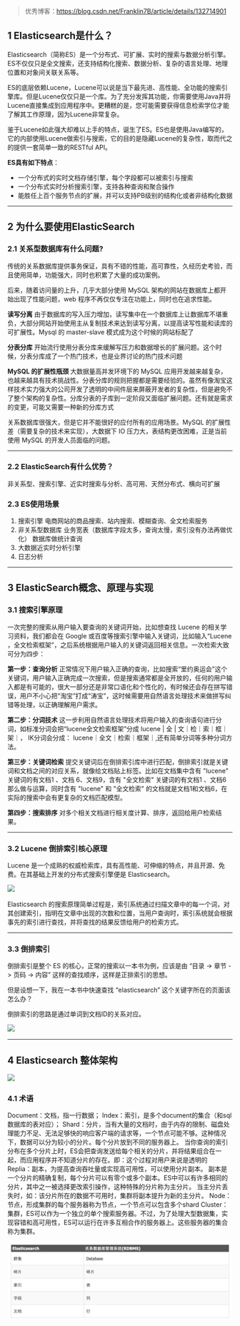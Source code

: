 > 优秀博客：https://blog.csdn.net/Franklin7B/article/details/132714901

## 1 Elasticsearch是什么？

Elasticsearch（简称ES）是一个分布式、可扩展、实时的搜索与数据分析引擎。ES不仅仅只是全文搜索，还支持结构化搜索、数据分析、复杂的语言处理、地理位置和对象间关联关系等。

ES的底层依赖Lucene，Lucene可以说是当下最先进、高性能、全功能的搜索引擎库。但是Lucene仅仅只是一个库。为了充分发挥其功能，你需要使用Java并将Lucene直接集成到应用程序中。更糟糕的是，您可能需要获得信息检索学位才能了解其工作原理，因为Lucene非常复杂。

鉴于Lucene如此强大却难以上手的特点，诞生了ES。ES也是使用Java编写的，它的内部使用Lucene做索引与搜索，它的目的是隐藏Lucene的复杂性，取而代之的提供一套简单一致的RESTful API。

**ES具有如下特点**：

- 一个分布式的实时文档存储引擎，每个字段都可以被索引与搜索
- 一个分布式实时分析搜索引擎，支持各种查询和聚合操作
- 能胜任上百个服务节点的扩展，并可以支持PB级别的结构化或者非结构化数据

***

## 2 为什么要使用ElasticSearch

### 2.1 关系型数据库有什么问题?

传统的关系数据库提供事务保证，具有不错的性能，高可靠性，久经历史考验，而且使用简单，功能强大，同时也积累了大量的成功案例。

后来，随着访问量的上升，几乎大部分使用 MySQL 架构的网站在数据库上都开始出现了性能问题，web 程序不再仅仅专注在功能上，同时也在追求性能。

**读写分离**
由于数据库的写入压力增加，读写集中在一个数据库上让数据库不堪重负，大部分网站开始使用主从复制技术来达到读写分离，以提高读写性能和读库的可扩展性。Mysql 的 master-slave 模式成为这个时候的网站标配了

**分表分库**
开始流行使用分表分库来缓解写压力和数据增长的扩展问题。这个时候，分表分库成了一个热门技术，也是业界讨论的热门技术问题

**MySQL 的扩展性瓶颈**
大数据量高并发环境下的 MySQL 应用开发越来越复杂，也越来越具有技术挑战性。分表分库的规则把握都是需要经验的。虽然有像淘宝这样技术实力强大的公司开发了透明的中间件层来屏蔽开发者的复杂性，但是避免不了整个架构的复杂性。分库分表的子库到一定阶段又面临扩展问题。还有就是需求的变更，可能又需要一种新的分库方式

关系数据库很强大，但是它并不能很好的应付所有的应用场景。MySQL 的扩展性差（需要复杂的技术来实现），大数据下 IO 压力大，表结构更改困难，正是当前使用 MySQL 的开发人员面临的问题。



***

### 2.2 ElasticSearch有什么优势？

非关系型、搜索引擎、近实时搜索与分析、高可用、天然分布式、横向可扩展

### 2.3 ES使用场景

1. 搜索引擎
   电商网站的商品搜索、站内搜索、模糊查询、全文检索服务
2. 非关系型数据库
   业务宽表（数据库字段太多，查询太慢，索引没有办法再做优化）
   数据库做统计查询
3. 大数据近实时分析引擎
4. 日志分析

***

## 3 ElasticSearch概念、原理与实现

### 3.1 搜索引擎原理

一次完整的搜索从用户输入要查询的关键词开始，比如想查找 Lucene 的相关学习资料，我们都会在 Google 或百度等搜索引擎中输入关键词，比如输入“Lucene ，全文检索框架”，之后系统根据用户输入的关键词返回相关信息。一次检索大致可分为四步：

**第一步：查询分析**
正常情况下用户输入正确的查询，比如搜索“里约奥运会”这个关键词，用户输入正确完成一次搜索，但是搜索通常都是全开放的，任何的用户输入都是有可能的，很大一部分还是非常口语化和个性化的，有时候还会存在拼写错误，用户不小心把“淘宝”打成“涛宝”，这时候需要用自然语言处理技术来做拼写纠错等处理，以正确理解用户需求。

**第二步：分词技术**
这一步利用自然语言处理技术将用户输入的查询语句进行分词，如标准分词会把“lucene全文检索框架”分成 lucene | 全 | 文｜检｜索｜框｜架｜， IK分词会分成： lucene｜全文｜检索｜框架｜,还有简单分词等多种分词方法。

**第三步：关键词检索**
提交关键词后在倒排索引库中进行匹配，倒排索引就是关键词和文档之间的对应关系，就像给文档贴上标签。比如在文档集中含有 "lucene" 关键词的有文档1 、文档 6、文档9，含有 "全文检索" 关键词的有文档1 、文档6 那么做与运算，同时含有 "lucene" 和 "全文检索" 的文档就是文档1和文档6，在实际的搜索中会有更复杂的文档匹配模型。

**第四步：搜索排序**
对多个相关文档进行相关度计算、排序，返回给用户检索结果。

***

### 3.2 Lucene 倒排索引核心原理

Lucene 是一个成熟的权威检索库，具有高性能、可伸缩的特点，并且开源、免费。在其基础上开发的分布式搜索引擎便是 Elasticsearch。

![](https://i-blog.csdnimg.cn/blog_migrate/4e3933588d95d16eecd82a5fc7337ff8.png)

Elasticsearch 的搜索原理简单过程是，索引系统通过扫描文章中的每一个词，对其创建索引，指明在文章中出现的次数和位置，当用户查询时，索引系统就会根据事先的索引进行查找，并将查找的结果反馈给用户的检索方式。

***

### 3.3 倒排索引

倒排索引是整个 ES 的核心，正常的搜索以一本书为例，应该是由 “目录 -> 章节 -> 页码 -> 内容” 这样的查找顺序，这样是正排索引的思想。

但是设想一下，我在一本书中快速查找 “elasticsearch” 这个关键字所在的页面该怎么办？

倒排索引的思路是通过单词到文档ID的关系对应。

![](https://i-blog.csdnimg.cn/blog_migrate/d46fe8efd7ceb3e92950db68f8133aea.png)

***

## 4 Elasticsearch 整体架构

![](https://i-blog.csdnimg.cn/blog_migrate/00229f6710f777cc5c76e35041104320.png)

### 4.1 术语

Document：文档，指一行数据；
Index：索引，是多个document的集合（和sql数据库的表对应）；
Shard：分片，当有大量的文档时，由于内存的限制、磁盘处理能力不足、无法足够快的响应客户端的请求等，一个节点可能不够。这种情况下，数据可以分为较小的分片。每个分片放到不同的服务器上。
当你查询的索引分布在多个分片上时，ES会把查询发送给每个相关的分片，并将结果组合在一起，而应用程序并不知道分片的存在。即：这个过程对用户来说是透明的
Replia：副本，为提高查询吞吐量或实现高可用性，可以使用分片副本。
副本是一个分片的精确复制，每个分片可以有零个或多个副本。ES中可以有许多相同的分片，其中之一被选择更改索引操作，这种特殊的分片称为主分片。
当主分片丢失时，如：该分片所在的数据不可用时，集群将副本提升为新的主分片。
Node：节点，形成集群的每个服务器称为节点，一个节点可以包含多个shard
Cluster：集群，ES可以作为一个独立的单个搜索服务器。不过，为了处理大型数据集，实现容错和高可用性，ES可以运行在许多互相合作的服务器上。这些服务器的集合称为集群。

![](image/img01.png)



































































